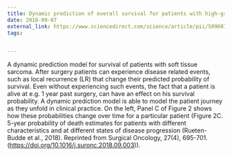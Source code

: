 ```yaml
---
title: Dynamic prediction of overall survival for patients with high-grade extremity soft tissue sarcoma
date: 2018-09-07
external_link: https://www.sciencedirect.com/science/article/pii/S0960740418302263?via%3Dihub
tags: 


---
```


A dynamic prediction model for survival of patients with soft tissue sarcoma. After surgery patients can experience disease related events, such as local recurrence (LR) that change their predicted probability of survival. Even without experiencing such events, the fact that a patient is alive at e.g. 1 year past surgery, can have an effect on his survival probability. A dynamic prediction model is able to model the patient journey as they unfold in clinical practice. On the left, Panel C of Figure 2 shows how these probabilities change over time for a particular patient (Figure 2C. 5-year probability of death estimates for patients with different characteristics and at different states of disease progression (Rueten-Budde et al., 2018). Reprinted from Surgical Oncology, 27(4), 695-701.(https://doi.org/10.1016/j.suronc.2018.09.003)).



<!--more-->
